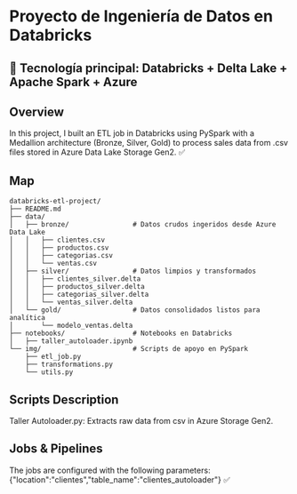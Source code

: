 # Proyecto de Ingeniería de Datos en Databricks

## 📍 Tecnología principal: Databricks + Delta Lake + Apache Spark + Azure

## Overview
In this project, I built an ETL job in Databricks using PySpark with a Medallion architecture (Bronze, Silver, Gold) to process sales data from .csv files stored in Azure Data Lake Storage Gen2. ✅

## Map
```
databricks-etl-project/
├── README.md
├── data/
│   ├── bronze/                # Datos crudos ingeridos desde Azure Data Lake
│   │   ├── clientes.csv
│   │   ├── productos.csv
│   │   ├── categorias.csv
│   │   └── ventas.csv
│   ├── silver/                # Datos limpios y transformados
│   │   ├── clientes_silver.delta
│   │   ├── productos_silver.delta
│   │   ├── categorias_silver.delta
│   │   └── ventas_silver.delta
│   └── gold/                  # Datos consolidados listos para analítica
│       └── modelo_ventas.delta
├── notebooks/                 # Notebooks en Databricks
│   ├── taller_autoloader.ipynb
└── img/                       # Scripts de apoyo en PySpark
    ├── etl_job.py
    ├── transformations.py
    └── utils.py
```

## Scripts Description
Taller Autoloader.py: Extracts raw data from csv in Azure Storage Gen2.

## Jobs & Pipelines
The jobs are configured with the following parameters: {"location":"clientes","table_name":"clientes_autoloader"} ✅
